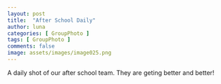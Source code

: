 ```yaml
---
layout: post
title:  "After School Daily"
author: luna
categories: [ GroupPhoto ]
tags: [ GroupPhoto ]
comments: false
image: assets/images/image025.png
---
```


A daily shot of our after school team.
They are geting better and better!
